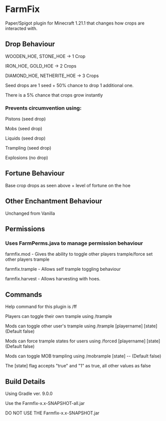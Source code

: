 # FarmFix
Paper/Spigot plugin for Minecraft 1.21.1 that changes how crops are interacted with.

## Drop Behaviour
 
WOODEN_HOE, STONE_HOE -> 1 Crop

IRON_HOE, GOLD_HOE -> 2 Crops

DIAMOND_HOE, NETHERITE_HOE -> 3 Crops


Seed drops are 1 seed + 50% chance to drop 1 additional one.

There is a 5% chance that crops grow instantly

### Prevents circumvention using:

Pistons (seed drop)

Mobs (seed drop)

Liquids (seed drop)

Trampling (seed drop)

Explosions (no drop)

## Fortune Behaviour

Base crop drops as seen above + level of fortune on the hoe

## Other Enchantment Behaviour

Unchanged from Vanilla

## Permissions
### Uses FarmPerms.java to manage permission behaviour

farmfix.mod - Gives the ability to toggle other players trample/force set other players trample

farmfix.trample - Allows self trample toggling behaviour

farmfix.harvest - Allows harvesting with hoes.

## Commands
Help command for this plugin is /ff

Players can toggle their own trample using /trample

Mods can toggle other user's trample using /trample [playername] [state] (Default false)

Mods can force trample states for users using /forced [playername] [state] (Default false)

Mods can toggle MOB trampling using /mobrample [state] -- (Default false)

The [state] flag accepts "true" and "1" as true, all other values as false

## Build Details

Using Gradle ver. 9.0.0

Use the Farmfix-x.x-SNAPSHOT-all.jar 

DO NOT USE THE Farmfix-x.x-SNAPSHOT.jar

